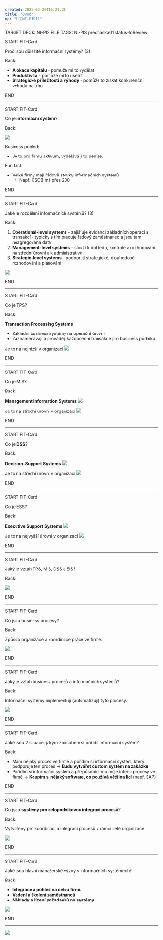 ```yaml
---
created: 2025-02-20T16:21:28
title: "Úvod"
up: "[[📖NI-PIS]]"
---
```


TARGET DECK: NI-PIS
FILE TAGS: NI-PIS prednaska01 status-toReview


START
FIT-Card

Proč jsou důležité informační systémy? (3)

Back:

- **Alokace kapitálu** - pomuže mi to vydělat
- **Produktivita** - pomůže mi to ušetřit
- **Strategické příležitosti a výhody** - pomůže to získat konkurenční výhodu na trhu
<!--ID: 1746599652202-->
END

---


START
FIT-Card

Co je **informační systém**?

Back:

![](../../Assets/Pasted%20image%2020250220164536.png)

Business pohled:
- Je to pro firmu aktivum, vydělává jí to peníze.

<!-- DetailInfoStart -->
Fun fact:
- Velké firmy mají řádově stovky informačních systémů
	- Např. ČSOB má přes 200
<!-- DetailInfoEnd -->
<!--ID: 1746599652209-->
END

---


START
FIT-Card

Jaké je rozdělení informačních systémů? (3)

Back:

1. **Operational-level systems** - zajišťuje evidenci základních operací a transakcí - typicky s tím pracuje řadový zaměstnanec a jsou tam neagregovaná data
2. **Management-level systems** - slouží k dohledu, kontrole a rozhodování na střední úrovni a k administrativě
3. **Strategic-level systems** - podporují strategické, dlouhodobé rozhodování a plánování

<!-- ImageStart -->
![](../../Assets/Pasted%20image%2020250220165713.png)
<!-- ImageEnd -->
<!--ID: 1746599652217-->
END

---


START
FIT-Card

Co je TPS?

Back:

**Transaction Processing Systems**
- Základní business systémy na operační úrovni
- Zaznamenávají a provádějí každodenní transakce pro business podniku

<!-- DetailInfoStart -->
Je to na nejnižší v organizaci
![](../../Assets/Pasted%20image%2020250220170628.png)
<!-- DetailInfoEnd -->
<!--ID: 1746599652225-->
END

---


START
FIT-Card

Co je MIS?

Back:

**Management Information Systems**
![](../../Assets/Pasted%20image%2020250220170527.png)

<!-- DetailInfoStart -->
Je to na střední úrovni v organizaci
![](../../Assets/Pasted%20image%2020250220170628.png)
<!-- DetailInfoEnd -->
<!--ID: 1746599652233-->
END

---


START
FIT-Card

Co je **DSS**?

Back:

**Decision-Support Systems**
![](../../Assets/Pasted%20image%2020250220170556.png)

<!-- DetailInfoStart -->
Je to na střední úrovni v organizaci
![](../../Assets/Pasted%20image%2020250220170628.png)
<!-- DetailInfoEnd -->
<!--ID: 1746599652240-->
END

---


START
FIT-Card

Co je ESS?

Back:

**Executive Support Systems**
![](../../Assets/Pasted%20image%2020250220170814.png)

<!-- DetailInfoStart -->
Je to na nejvyšší úrovni v organizaci
![](../../Assets/Pasted%20image%2020250220170628.png)
<!-- DetailInfoEnd -->
<!--ID: 1746599652250-->
END

---


START
FIT-Card

Jaký je vztah TPS, MIS, DSS a EIS?

Back:

![](../../Assets/Pasted%20image%2020250220170857.png)
<!--ID: 1746599652257-->
END

---


START
FIT-Card

Co jsou business procesy?

Back:

Způsob organizace a koordinace práce ve firmě.

<!-- ExampleStart -->
![](../../Assets/Pasted%20image%2020250220171141.png)
<!-- ExampleEnd -->
<!--ID: 1746599652265-->
END

---


START
FIT-Card

Jaký je vztah business procesů a informačních systémů?

Back:

Informační systémy implementují (automatizují) tyto procesy.

<!-- ExampleStart -->
![](../../Assets/Pasted%20image%2020250220171834.png)
<!-- ExampleEnd -->
<!--ID: 1746599652272-->
END

---


START
FIT-Card

Jaké jsou 2 situace, jakým způsobem si pořídit informační systém?

Back:

- Mám nějaký proces ve firmě a pořídím si informační systém, který podporuje ten proces -> **Budu vytvářet custom systém na zakázku**
- Pořídím si informační systém a přizpůsobím mu moje interní procesy ve firmě -> **Koupím si nějaký software, co používá většina lidí** (např. SAP)
<!--ID: 1746599652280-->
END

---


START
FIT-Card

Co jsou **systémy pro celopodnikovou integraci procesů**?

Back:

Vytvořeny pro koordinaci a integraci procesů v rámci celé organizace.

<!-- ExampleStart -->
![](../../Assets/Pasted%20image%2020250220172119.png)
<!-- ExampleEnd -->
<!--ID: 1746599652286-->
END

---


START
FIT-Card

Jaké jsou hlavní manažerské výzvy v informačních systémech? 

Back:

- **Integrace a pohled na celou firmu**
- **Vedení a školení zaměstnanců**
- **Náklady a řízení požadavků na systémy**

<!-- DetailInfoStart -->
![](../../Assets/Pasted%20image%2020250220172344.png)
<!-- DetailInfoEnd -->
<!--ID: 1746599652294-->
END

---

![](../../Assets/Pasted%20image%2020250220172514.png)
